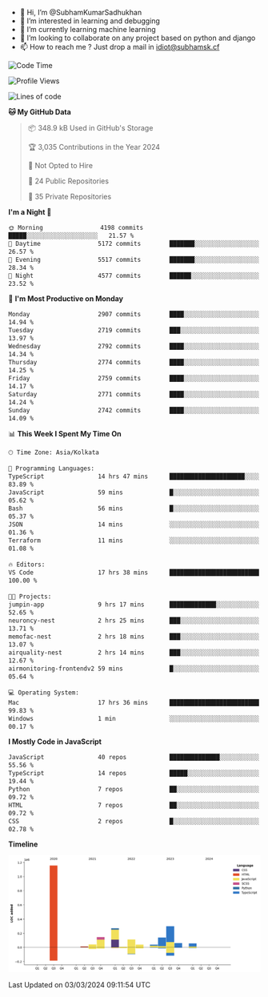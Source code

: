 - 👋 Hi, I’m @SubhamKumarSadhukhan
- 👀 I’m interested in learning and debugging
- 🌱 I’m currently learning machine learning
- 💞️ I’m looking to collaborate on any project based on python and django
- 📫 How to reach me ?
      Just drop a mail in idiot@subhamsk.cf

<!---
SubhamKumarSadhukhan/SubhamKumarSadhukhan is a ✨ special ✨ repository because its `README.md` (this file) appears on your GitHub profile.
You can click the Preview link to take a look at your changes.
--->


<!--START_SECTION:waka-->
![Code Time](http://img.shields.io/badge/Code%20Time-1%2C975%20hrs%2031%20mins-blue)

![Profile Views](http://img.shields.io/badge/Profile%20Views-29-blue)

![Lines of code](https://img.shields.io/badge/From%20Hello%20World%20I%27ve%20Written-2.4%20million%20lines%20of%20code-blue)

**🐱 My GitHub Data** 

> 📦 348.9 kB Used in GitHub's Storage 
 > 
> 🏆 3,035 Contributions in the Year 2024
 > 
> 🚫 Not Opted to Hire
 > 
> 📜 24 Public Repositories 
 > 
> 🔑 35 Private Repositories 
 > 
**I'm a Night 🦉** 

```text
🌞 Morning                4198 commits        █████░░░░░░░░░░░░░░░░░░░░   21.57 % 
🌆 Daytime                5172 commits        ███████░░░░░░░░░░░░░░░░░░   26.57 % 
🌃 Evening                5517 commits        ███████░░░░░░░░░░░░░░░░░░   28.34 % 
🌙 Night                  4577 commits        ██████░░░░░░░░░░░░░░░░░░░   23.52 % 
```
📅 **I'm Most Productive on Monday** 

```text
Monday                   2907 commits        ████░░░░░░░░░░░░░░░░░░░░░   14.94 % 
Tuesday                  2719 commits        ███░░░░░░░░░░░░░░░░░░░░░░   13.97 % 
Wednesday                2792 commits        ████░░░░░░░░░░░░░░░░░░░░░   14.34 % 
Thursday                 2774 commits        ████░░░░░░░░░░░░░░░░░░░░░   14.25 % 
Friday                   2759 commits        ████░░░░░░░░░░░░░░░░░░░░░   14.17 % 
Saturday                 2771 commits        ████░░░░░░░░░░░░░░░░░░░░░   14.24 % 
Sunday                   2742 commits        ████░░░░░░░░░░░░░░░░░░░░░   14.09 % 
```


📊 **This Week I Spent My Time On** 

```text
🕑︎ Time Zone: Asia/Kolkata

💬 Programming Languages: 
TypeScript               14 hrs 47 mins      █████████████████████░░░░   83.89 % 
JavaScript               59 mins             █░░░░░░░░░░░░░░░░░░░░░░░░   05.62 % 
Bash                     56 mins             █░░░░░░░░░░░░░░░░░░░░░░░░   05.37 % 
JSON                     14 mins             ░░░░░░░░░░░░░░░░░░░░░░░░░   01.36 % 
Terraform                11 mins             ░░░░░░░░░░░░░░░░░░░░░░░░░   01.08 % 

🔥 Editors: 
VS Code                  17 hrs 38 mins      █████████████████████████   100.00 % 

🐱‍💻 Projects: 
jumpin-app               9 hrs 17 mins       █████████████░░░░░░░░░░░░   52.65 % 
neuroncy-nest            2 hrs 25 mins       ███░░░░░░░░░░░░░░░░░░░░░░   13.71 % 
memofac-nest             2 hrs 18 mins       ███░░░░░░░░░░░░░░░░░░░░░░   13.07 % 
airquality-nest          2 hrs 14 mins       ███░░░░░░░░░░░░░░░░░░░░░░   12.67 % 
airmonitoring-frontendv2 59 mins             █░░░░░░░░░░░░░░░░░░░░░░░░   05.64 % 

💻 Operating System: 
Mac                      17 hrs 36 mins      █████████████████████████   99.83 % 
Windows                  1 min               ░░░░░░░░░░░░░░░░░░░░░░░░░   00.17 % 
```

**I Mostly Code in JavaScript** 

```text
JavaScript               40 repos            ██████████████░░░░░░░░░░░   55.56 % 
TypeScript               14 repos            █████░░░░░░░░░░░░░░░░░░░░   19.44 % 
Python                   7 repos             ██░░░░░░░░░░░░░░░░░░░░░░░   09.72 % 
HTML                     7 repos             ██░░░░░░░░░░░░░░░░░░░░░░░   09.72 % 
CSS                      2 repos             █░░░░░░░░░░░░░░░░░░░░░░░░   02.78 % 
```



**Timeline**

![Lines of Code chart](https://raw.githubusercontent.com/SubhamKumarSadhukhan/SubhamKumarSadhukhan/main/assets/bar_graph.png)


 Last Updated on 03/03/2024 09:11:54 UTC
<!--END_SECTION:waka-->
